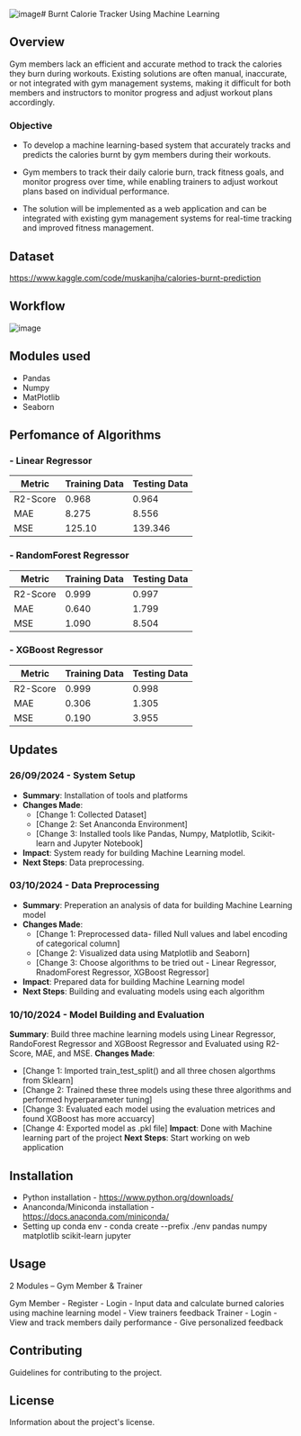 ![image](https://github.com/user-attachments/assets/3c34905e-1172-46e4-b5bf-e3a2d04866e0)# Burnt Calorie Tracker Using Machine Learning

## Overview
Gym members lack an efficient and accurate method to track the calories they burn during workouts. Existing solutions are often manual, inaccurate, or not integrated with gym management systems, making it difficult for both members and instructors to monitor progress and adjust workout plans accordingly.

### Objective
- To develop a machine learning-based system that accurately tracks and predicts the calories burnt by gym members during their workouts.

- Gym members to track their daily calorie burn, track fitness goals, and monitor progress over time, while enabling trainers to adjust workout plans based on individual performance. 

- The solution will be implemented as a web application and can be integrated with existing gym management systems for real-time tracking and improved fitness management.



## Dataset 
https://www.kaggle.com/code/muskanjha/calories-burnt-prediction

## Workflow
![image](https://github.com/user-attachments/assets/2cd833a2-5fde-4376-9f80-4497604125f6)

## Modules used
- Pandas
- Numpy
- MatPlotlib
- Seaborn
  
## Perfomance of Algorithms
### - Linear Regressor
  |      Metric     |  Training Data  |   Testing Data  |
  |-----------------|-----------------|-----------------|
  |    R2-Score     |       0.968     |      0.964      |
  |       MAE       |       8.275     |      8.556      |
  |       MSE       |      125.10     |     139.346     |


### - RandomForest Regressor
  |      Metric     |  Training Data  |   Testing Data  |
  |-----------------|-----------------|-----------------|
  |    R2-Score     |       0.999     |      0.997      |
  |       MAE       |       0.640     |      1.799      |
  |       MSE       |       1.090     |      8.504      |


### - XGBoost Regressor
  |      Metric     |  Training Data  |   Testing Data  |
  |-----------------|-----------------|-----------------|
  |    R2-Score     |       0.999     |      0.998      |
  |       MAE       |       0.306     |      1.305      |
  |       MSE       |       0.190     |      3.955      |


## Updates

### 26/09/2024 - System Setup
- **Summary**: Installation of tools and platforms
- **Changes Made**:
  - [Change 1: Collected Dataset]
  - [Change 2: Set Ananconda Environment]
  - [Change 3: Installed tools like Pandas, Numpy, Matplotlib, Scikit-learn and Jupyter Notebook]
- **Impact**: System ready for building Machine Learning model.
- **Next Steps**: Data preprocessing.

### 03/10/2024 - Data Preprocessing
- **Summary**: Preperation an analysis of data for building Machine Learning model
- **Changes Made**:
  - [Change 1: Preprocessed data- filled Null values and label encoding of categorical column]
  - [Change 2: Visualized data using Matplotlib and Seaborn]
  - [Change 3: Choose algorithms to be tried out - Linear Regressor, RnadomForest Regressor, XGBoost Regressor]
- **Impact**: Prepared data for building Machine Learning model
- **Next Steps**: Building and evaluating models using each algorithm

### 10/10/2024 - Model Building and Evaluation
**Summary**: Build three machine learning models using Linear Regressor, RandoForest Regressor and XGBoost Regressor and Evaluated using R2-Score, MAE, and MSE.
**Changes Made**:
  - [Change 1: Imported train_test_split() and all three chosen algorthms from Sklearn]
  - [Change 2: Trained these three models using these three algorithms and performed hyperparameter tuning]
  - [Change 3: Evaluated each model using the evaluation metrices and found XGBoost has more accuarcy]
  - [Change 4: Exported model as .pkl file]
**Impact**: Done with Machine learning part of the project
**Next Steps**: Start working on web application

## Installation
- Python installation - https://www.python.org/downloads/
- Ananconda/Miniconda installation - https://docs.anaconda.com/miniconda/
- Setting up conda env - conda create --prefix ./env pandas numpy matplotlib scikit-learn jupyter

## Usage
2 Modules – Gym Member & Trainer

Gym Member
              - Register
              - Login
              - Input data and calculate burned calories using machine learning model
              - View trainers feedback
Trainer 
              - Login
              - View and track members daily performance
              - Give personalized feedback 


## Contributing 
Guidelines for contributing to the project.

## License
Information about the project's license.



      
